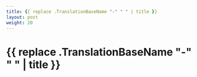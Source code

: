 ```yaml
---
title: {{ replace .TranslationBaseName "-" " " | title }}
layout: post
weight: 20
---
```


# {{ replace .TranslationBaseName "-" " " | title }}
